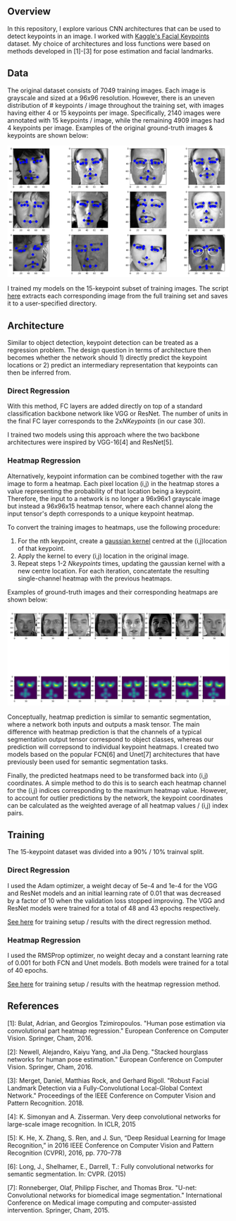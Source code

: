 ## Overview
In this repository, I explore various CNN architectures that can be used to detect keypoints in an image. I worked with [Kaggle's Facial Keypoints](https://www.kaggle.com/c/facial-keypoints-detection) dataset. My choice of architectures and loss functions were based on methods developed in [1]-[3] for pose estimation and facial landmarks.

## Data
The original dataset consists of 7049 training images. Each image is grayscale and sized at a 96x96 resolution.
However, there is an uneven distribution of # keypoints / image throughout the training set, with images having either 4 or 15 keypoints per image. Specifically, 2140 images were annotated with 15 keypoints / image, while the remaining 4909 images had 4 keypoints per image. Examples of the original ground-truth images & keypoints are shown below:

![alt_text](images/training_examples.png)

I trained my models on the 15-keypoint subset of training images. The script [here](save_images.py) extracts each corresponding image from the full training set and saves it to a user-specified directory.

## Architecture
Similar to object detection, keypoint detection can be treated as a regression problem. The design question in terms of architecture then becomes whether the network should 1) directly predict the keypoint locations or 2) predict an intermediary representation that keypoints can then be inferred from.

### Direct Regression
With this method, FC layers are added directly on top of a standard classification backbone network like VGG or ResNet. The number of units in the final FC layer corresponds to the 2x*NKeypoints* (in our case 30). 

I trained two models using this approach where the two backbone architectures were inspired by VGG-16[4] and ResNet[5].

### Heatmap Regression 
Alternatively, keypoint information can be combined together with the raw image to form a heatmap. Each pixel location (i,j) in the heatmap stores a value representing the probability of that location being a keypoint. Therefore, the input to a network is no longer a 96x96x1 grayscale image but instead a 96x96x15 heatmap tensor, where each channel along the input tensor's depth corresponds to a unique keypoint heatmap. 

To convert the training images to heatmaps, use the following procedure:
   1) For the nth keypoint, create a [gaussian kernel](https://en.wikipedia.org/wiki/Radial_basis_function_kernel) centred at       the (i,j)location of that keypoint.
   2) Apply the kernel to every (i,j) location in the original image. 
   3) Repeat steps 1-2 *Nkeypoints* times, updating the gaussian kernel with a new centre location. For each iteration,             concatentate the resulting single-channel heatmap with the previous heatmaps.

Examples of ground-truth images and their corresponding heatmaps are shown below:

![alt_text](images/hm_examples.png)

Conceptually, heatmap prediction is similar to semantic segmentation, where a network both inputs and outputs a mask tensor. The main difference with heatmap prediction is that the channels of a typical segmentation output tensor correspond to object classes, whereas our prediction will correpsond to individual keypoint heatmaps. I created two models based on the popular FCN[6] and Unet[7] architectures that have previously been used for semantic segmentation tasks. 

Finally, the predicted heatmaps need to be transformed back into (i,j) coordinates. A simple method to do this is to search each heatmap channel for the (i,j) indices corresponding to the maximum heatmap value. However, to account for outlier predictions by the network, the keypoint coordinates can be calculated as the weighted average of all heatmap values / (i,j) index pairs. 

## Training
The 15-keypoint dataset was divided into a 90% / 10% trainval split.

### Direct Regression
I used the Adam optimizer, a weight decay of 5e-4 and 1e-4 for the VGG and ResNet models and an initial learning rate of 0.01 that was decreased by a factor of 10 when the validation loss stopped improving. The VGG and ResNet models were trained for a total of 48 and 43 epochs respectively. 

[See here](directRegression.ipynb) for training setup / results with the direct regression method.

### Heatmap Regression
I used the RMSProp optimizer, no weight decay and a constant learning rate of 0.001 for both FCN and Unet models. Both models were trained for a total of 40 epochs.

[See here](hmRegression.ipynb) for training setup / results with the heatmap regression method.

## References

[1]: Bulat, Adrian, and Georgios Tzimiropoulos. "Human pose estimation via convolutional part heatmap regression." European Conference on Computer Vision. Springer, Cham, 2016.

[2]: Newell, Alejandro, Kaiyu Yang, and Jia Deng. "Stacked hourglass networks for human pose estimation." European Conference on Computer Vision. Springer, Cham, 2016.

[3]: Merget, Daniel, Matthias Rock, and Gerhard Rigoll. "Robust Facial Landmark Detection via a Fully-Convolutional Local-Global Context Network." Proceedings of the IEEE Conference on Computer Vision and Pattern Recognition. 2018.

[4]: K. Simonyan and A. Zisserman. Very deep convolutional networks for large-scale image recognition. In ICLR, 2015

[5]: K. He, X. Zhang, S. Ren, and J. Sun, “Deep Residual Learning for Image Recognition,” in 2016 IEEE Conference on Computer Vision and Pattern Recognition (CVPR), 2016, pp. 770–778

[6]: Long, J., Shelhamer, E., Darrell, T.: Fully convolutional networks for semantic segmentation. In: CVPR. (2015)

[7]: Ronneberger, Olaf, Philipp Fischer, and Thomas Brox. "U-net: Convolutional networks for biomedical image segmentation."  International Conference on Medical image computing and computer-assisted intervention. Springer, Cham, 2015.

